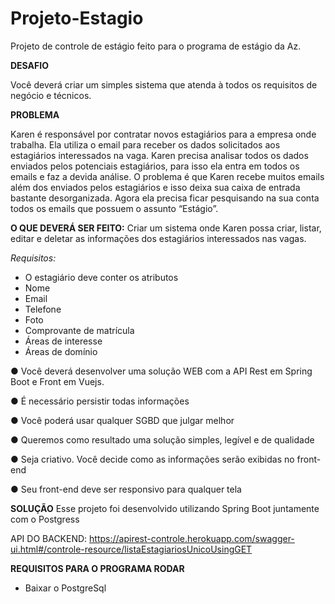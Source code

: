 # Projeto-Estagio
Projeto de controle de estágio feito para o programa de estágio da Az.


**DESAFIO**

Você deverá criar um simples sistema que atenda à todos os requisitos de negócio
e técnicos.

**PROBLEMA**

Karen é responsável por contratar novos estagiários para a empresa onde trabalha.
Ela utiliza o email para receber os dados solicitados aos estagiários interessados na
vaga.
Karen precisa analisar todos os dados enviados pelos potenciais estagiários, para
isso ela entra em todos os emails e faz a devida análise.
O problema é que Karen recebe muitos emails além dos enviados pelos estagiários
e isso deixa sua caixa de entrada bastante desorganizada. Agora ela precisa ficar
pesquisando na sua conta todos os emails que possuem o assunto “Estágio”.

**O QUE DEVERÁ SER FEITO:**
Criar um sistema onde Karen possa criar, listar, editar e deletar as informações dos
estagiários interessados nas vagas.

*Requisitos:*
- O estagiário deve conter os atributos
- Nome
- Email
- Telefone
- Foto
- Comprovante de matrícula
- Áreas de interesse
- Áreas de domínio

● Você deverá desenvolver uma solução WEB com a API Rest em Spring Boot
e Front em Vuejs.

● É necessário persistir todas informações

● Você poderá usar qualquer SGBD que julgar melhor

● Queremos como resultado uma solução simples, legível e de qualidade

● Seja criativo. Você decide como as informações serão exibidas no front-end

● Seu front-end deve ser responsivo para qualquer tela

**SOLUÇÃO**
Esse projeto foi desenvolvido utilizando Spring Boot juntamente com o Postgress

API DO BACKEND:
https://apirest-controle.herokuapp.com/swagger-ui.html#/controle-resource/listaEstagiariosUnicoUsingGET
 
**REQUISITOS PARA O PROGRAMA RODAR**


- Baixar o PostgreSql 


